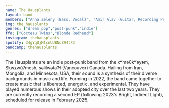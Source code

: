 ```yaml
---
name: The Hausplants
layout: band
members: ["Anna Zeleny (Bass, Vocal)", "Amir Alav (Guitar, Recording Production)", "Sondor Mendbayar (Drums)"]
img: the_hausplants
genres: ["dream pop","post-punk","indie"]
ffo: ["Cocteau Twins","Blonde Redhead"]
instagram: thehausplants
spotify: 34gYqUjMtcnUUBNoZ94tF3
bandcamp: thehausplants
---
```


The Hausplants are an indie post-punk band from the xʷməθkʷəy̓əm, Sḵwx̱wú7mesh, səlilwətaʔɬ (Vancouver) Canada. Hailing from Iran, Mongolia, and Minnesota, USA, their sound is a synthesis of their diverse backgrounds in music and life. Forming in 2022, the band came together to create music that is liberated, energetic, and experimental. They have played numerous shows in their adopted city over the last two years. They are currently recording a second EP (following 2023's Bright, Indirect Light), scheduled for release in February 2025.